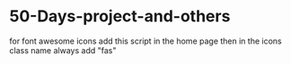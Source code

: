 # 50-Days-project-and-others

for font awesome icons add this script in the home page
    <script
      src="https://kit.fontawesome.com/93e127377d.js"
      crossorigin="anonymous"
    ></script>
 then in the icons class name always add "fas"
